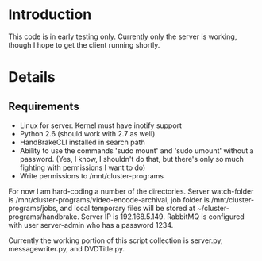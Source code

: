 # Introduction #

This code is in early testing only.  Currently only the server is working, though I hope to get the client running shortly.


# Details #

## Requirements ##
  * Linux for server. Kernel must have inotify support
  * Python 2.6 (should work with 2.7 as well)
  * HandBrakeCLI installed in search path
  * Ability to use the commands 'sudo mount' and 'sudo umount' without a password. (Yes, I know, I shouldn't do that, but there's only so much fighting with permissions I want to do)
  * Write permissions to /mnt/cluster-programs

For now I am hard-coding a number of the directories.  Server watch-folder is /mnt/cluster-programs/video-encode-archival, job folder is /mnt/cluster-programs/jobs, and local temporary files will be stored at ~/cluster-programs/handbrake.  Server IP is 192.168.5.149.  RabbitMQ is configured with user server-admin who has a password 1234.

Currently the working portion of this script collection is server.py, messagewriter.py, and DVDTitle.py.